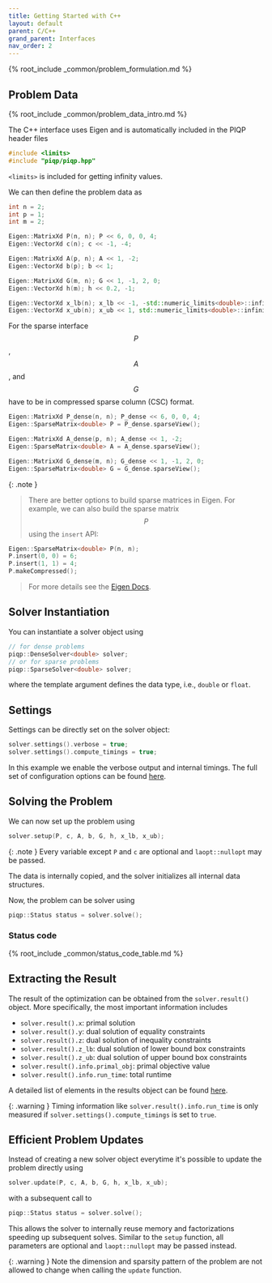 ```yaml
---
title: Getting Started with C++
layout: default
parent: C/C++
grand_parent: Interfaces
nav_order: 2
---
```


{% root_include _common/problem_formulation.md %}

## Problem Data

{% root_include _common/problem_data_intro.md %}

The C++ interface uses Eigen and is automatically included in the PIQP header files
```c++
#include <limits>
#include "piqp/piqp.hpp"
```
`<limits>` is included for getting infinity values.

We can then define the problem data as

```c++
int n = 2;
int p = 1;
int m = 2;

Eigen::MatrixXd P(n, n); P << 6, 0, 0, 4;
Eigen::VectorXd c(n); c << -1, -4;

Eigen::MatrixXd A(p, n); A << 1, -2;
Eigen::VectorXd b(p); b << 1;

Eigen::MatrixXd G(m, n); G << 1, -1, 2, 0;
Eigen::VectorXd h(m); h << 0.2, -1;

Eigen::VectorXd x_lb(n); x_lb << -1, -std::numeric_limits<double>::infinity();
Eigen::VectorXd x_ub(n); x_ub << 1, std::numeric_limits<double>::infinity();
```

For the sparse interface $$P$$, $$A$$, and $$G$$ have to be in compressed sparse column (CSC) format.

```c++
Eigen::MatrixXd P_dense(n, n); P_dense << 6, 0, 0, 4;
Eigen::SparseMatrix<double> P = P_dense.sparseView();

Eigen::MatrixXd A_dense(p, n); A_dense << 1, -2;
Eigen::SparseMatrix<double> A = A_dense.sparseView();

Eigen::MatrixXd G_dense(m, n); G_dense << 1, -1, 2, 0;
Eigen::SparseMatrix<double> G = G_dense.sparseView();
```

{: .note }
> There are better options to build sparse matrices in Eigen. For example, we can also build the sparse matrix $$P$$ using the `insert` API:
```c++
Eigen::SparseMatrix<double> P(n, n);
P.insert(0, 0) = 6;
P.insert(1, 1) = 4;
P.makeCompressed();
```
> For more details see the [Eigen Docs](https://eigen.tuxfamily.org/dox/group__TutorialSparse.html).

## Solver Instantiation

You can instantiate a solver object using

```c++
// for dense problems
piqp::DenseSolver<double> solver;
// or for sparse problems
piqp::SparseSolver<double> solver;
```

where the template argument defines the data type, i.e., `double` or `float`.

## Settings

Settings can be directly set on the solver object:

```c++
solver.settings().verbose = true;
solver.settings().compute_timings = true;
```

In this example we enable the verbose output and internal timings. The full set of configuration options can be found [here]({{site.baseurl}}/interfaces/settings).

## Solving the Problem

We can now set up the problem using

```c++
solver.setup(P, c, A, b, G, h, x_lb, x_ub);
```

{: .note }
Every variable except `P` and `c` are optional and `laopt::nullopt` may be passed.

The data is internally copied, and the solver initializes all internal data structures.

Now, the problem can be solver using

```c++
piqp::Status status = solver.solve();
```

### Status code

{% root_include _common/status_code_table.md %}

## Extracting the Result

The result of the optimization can be obtained from the `solver.result()` object. More specifically, the most important information includes
* `solver.result().x`: primal solution
* `solver.result().y`: dual solution of equality constraints
* `solver.result().z`: dual solution of inequality constraints
* `solver.result().z_lb`: dual solution of lower bound box constraints
* `solver.result().z_ub`: dual solution of upper bound box constraints
* `solver.result().info.primal_obj`: primal objective value
* `solver.result().info.run_time`: total runtime 

A detailed list of elements in the results object can be found [here]({{site.baseurl}}/interfaces/result).

{: .warning }
Timing information like `solver.result().info.run_time` is only measured if `solver.settings().compute_timings` is set to `true`.

## Efficient Problem Updates

Instead of creating a new solver object everytime it's possible to update the problem directly using

```c++
solver.update(P, c, A, b, G, h, x_lb, x_ub);
```

with a subsequent call to 

```c++
piqp::Status status = solver.solve();
```

This allows the solver to internally reuse memory and factorizations speeding up subsequent solves. Similar to the `setup` function, all parameters are optional and `laopt::nullopt` may be passed instead.

{: .warning }
Note the dimension and sparsity pattern of the problem are not allowed to change when calling the `update` function.
